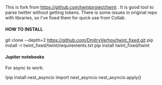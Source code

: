 This is fork from https://github.com/twintproject/twint . It is good tool to parse twitter without getting tokens. There is some issues in original repo with libraries, so I've fixed them for quick use from Collab.

#### HOW TO INSTALL

git clone --depth=2 https://github.com/DmitryVerhov/twint_fixed.git
pip install -r twint_fixed/twint/requirements.txt
pip install twint_fixed/twint

#### Jupiter notebooks

For async to work:

!pip install nest_asyncio
import nest_asyncio
nest_asyncio.apply()
